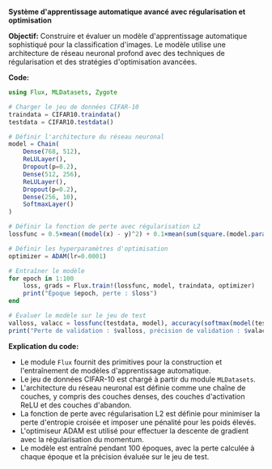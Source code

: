 **Système d'apprentissage automatique avancé avec régularisation et optimisation**

**Objectif:** Construire et évaluer un modèle d'apprentissage automatique sophistiqué pour la classification d'images. Le modèle utilise une architecture de réseau neuronal profond avec des techniques de régularisation et des stratégies d'optimisation avancées.

**Code:**

```julia
using Flux, MLDatasets, Zygote

# Charger le jeu de données CIFAR-10
traindata = CIFAR10.traindata()
testdata = CIFAR10.testdata()

# Définir l'architecture du réseau neuronal
model = Chain(
    Dense(768, 512),
    ReLULayer(),
    Dropout(p=0.2),
    Dense(512, 256),
    ReLULayer(),
    Dropout(p=0.2),
    Dense(256, 10),
    SoftmaxLayer()
)

# Définir la fonction de perte avec régularisation L2
lossfunc = 0.5×mean((model(x) - y)^2) + 0.1×mean(sum(square.(model.parameters())))

# Définir les hyperparamètres d'optimisation
optimizer = ADAM(lr=0.0001)

# Entraîner le modèle
for epoch in 1:100
    loss, grads = Flux.train!(lossfunc, model, traindata, optimizer)
    print("Époque $epoch, perte : $loss")
end

# Évaluer le modèle sur le jeu de test
valloss, valacc = lossfunc(testdata, model), accuracy(softmax(model(testdata)), testdata)
print("Perte de validation : $valloss, précision de validation : $valacc")

```

**Explication du code:**

* Le module `Flux` fournit des primitives pour la construction et l'entraînement de modèles d'apprentissage automatique.
* Le jeu de données CIFAR-10 est chargé à partir du module `MLDatasets`.
* L'architecture du réseau neuronal est définie comme une chaîne de couches, y compris des couches denses, des couches d'activation ReLU et des couches d'abandon.
* La fonction de perte avec régularisation L2 est définie pour minimiser la perte d'entropie croisée et imposer une pénalité pour les poids élevés.
* L'optimiseur ADAM est utilisé pour effectuer la descente de gradient avec la régularisation du momentum.
* Le modèle est entraîné pendant 100 époques, avec la perte calculée à chaque époque et la précision évaluée sur le jeu de test.